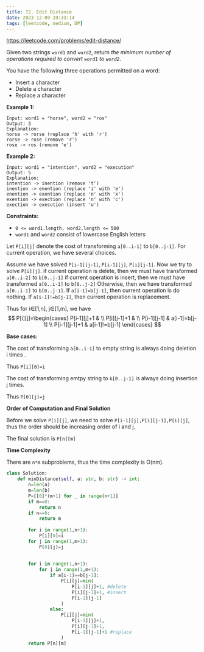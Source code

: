 ```yaml
---
title: 72. Edit Distance
date: 2023-12-09 19:33:14
tags: [leetcode, medium, DP]
---
```


https://leetcode.com/problems/edit-distance/



Given two strings `word1` and `word2`, return *the minimum number of operations required to convert `word1` to `word2`*.

You have the following three operations permitted on a word:

- Insert a character
- Delete a character
- Replace a character

 

**Example 1:**

```
Input: word1 = "horse", word2 = "ros"
Output: 3
Explanation: 
horse -> rorse (replace 'h' with 'r')
rorse -> rose (remove 'r')
rose -> ros (remove 'e')
```

**Example 2:**

```
Input: word1 = "intention", word2 = "execution"
Output: 5
Explanation: 
intention -> inention (remove 't')
inention -> enention (replace 'i' with 'e')
enention -> exention (replace 'n' with 'x')
exention -> exection (replace 'n' with 'c')
exection -> execution (insert 'u')
```

 

**Constraints:**

- `0 <= word1.length, word2.length <= 500`
- `word1` and `word2` consist of lowercase English letters



Let `P[i][j]` denote the cost of transforming `a[0..i-1]` to `b[0..j-1]`.
For current operation, we have several choices.

Assume we have solved `P[i-1][j-1]`, `P[i-1][j]`, `P[i][j-1]`. Now we try to solve `P[i][j]`.
if current operation is delete, then we must have transformed `a[0..i-2]` to `b[0..j-1]`
if current operation is insert, then we must have transformed `a[0..i-1]` to `b[0..j-2]`
Otherwise, then we have transformed `a[0..i-1]` to `b[0..j-1]`.
If `a[i-1]=b[j-1]`, then current operation is do nothing.
If `a[i-1]!=b[j-1]`, then current operation is replacement.



Thus for i∈[1,n], j∈[1,m], we have 
$$
P[i][j]=\begin{cases} 
    P[i-1][j]+1
        &  \\
    P[i][j-1]+1
        &  \\
    P[i-1][j-1]
    	& a[i-1]=b[j-1] \\
    P[i-1][j-1]+1
    	& a[i-1]!=b[j-1]
\end{cases}
$$


**Base cases:**

The cost of transforming `a[0..i-1]` to empty string is always doing deletion i times .

Thus `P[i][0]=i` 

The cost of transforming emtpy string to `b[0..j-1]` is always doing insertion j times.

Thus `P[0][j]=j`

**Order of Computation and Final Solution**

Before we solve `P[i][j]`, we need to solve `P[i-1][j],P[i][j-1],P[i][j]`, thus the order should be increasing order of i and j.

The final solution is `P[n][m]`

**Time Complexity**

There are `n*m` subproblems, thus the time complexity is O(nm).

```python
class Solution:
    def minDistance(self, a: str, b: str) -> int:
        n=len(a)
        m=len(b)
        P=[[0]*(m+1) for _ in range(n+1)]
        if m==0:
            return n
        if n==0:
            return m
                
        for i in range(1,n+1):
            P[i][0]=i
        for j in range(1,m+1):
            P[0][j]=j
       
        
        for i in range(1,n+1):
            for j in range(1,m+1):
                if a[i-1]==b[j-1]:
                    P[i][j]=min(
                        P[i-1][j]+1, #delete
                        P[i][j-1]+1, #insert
                        P[i-1][j-1]  
                    )
                else:
                    P[i][j]=min(
                        P[i-1][j]+1,
                        P[i][j-1]+1,
                        P[i-1][j-1]+1 #replace
                    )
        return P[n][m]
```

